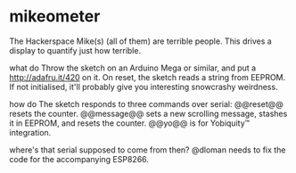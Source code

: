 # mikeometer
The Hackerspace Mike(s) (all of them) are terrible people. This drives a display to quantify just how terrible.

what do
Throw the sketch on an Arduino Mega or similar, and put a http://adafru.it/420 on it.
On reset, the sketch reads a string from EEPROM. If not initialised, it'll probably give you interesting snowcrashy weirdness.

how do
The sketch responds to three commands over serial:
@@reset@@ resets the counter.
@@message@@ sets a new scrolling message, stashes it in EEPROM, and resets the counter.
@@yo@@ is for Yobiquity™ integration.

where's that serial supposed to come from then?
@dloman needs to fix the code for the accompanying ESP8266.

